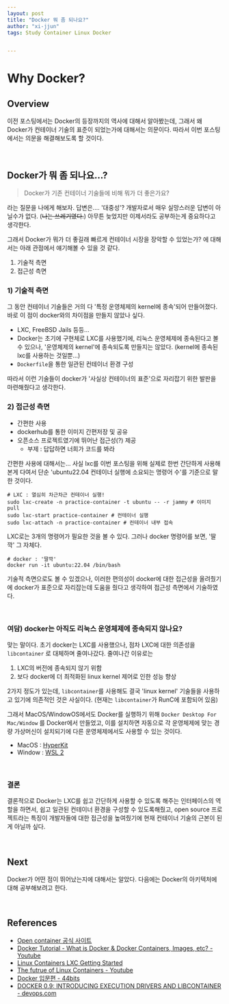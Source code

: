 ```yaml
---
layout: post
title: "Docker 뭐 좀 되나요?"
author: "xi-jjun"
tags: Study Container Linux Docker


---
```


# Why Docker?

## Overview

이전 포스팅에서는 Docker의 등장까지의 역사에 대해서 알아봤는데, 그래서 왜 Docker가 컨테이너 기술의 표준이 되었는가에 대해서는 의문이다. 따라서 이번 포스팅에서는 의문을 해결해보도록 할 것이다.

<br>

## Docker가 뭐 좀 되나요...?

> Docker가 기존 컨테이너 기술들에 비해 뭐가 더 좋은가요?

라는 질문을 나에게 해보자. 답변은.... '대중성'? 개발자로서 매우 실망스러운 답변이 아닐수가 없다. (~~나는 쓰레기였다.~~) 아무튼 늦었지만 이제서라도 공부하는게 중요하다고 생각한다.

그래서 Docker가 뭐가 더 좋길래 빠르게 컨테이너 시장을 장악할 수 있었는가? 에 대해서는 아래 관점에서 얘기해볼 수 있을 것 같다.

1. 기술적 측면
2. 접근성 측면

### 1) 기술적 측면

그 동안 컨테이너 기술들은 거의 다 '특정 운영체제의 kernel에 종속'되어 만들어졌다. 바로 이 점이 docker와의 차이점을 만들지 않았나 싶다.

- LXC, FreeBSD Jails 등등... 
- Docker는 초기에 구현체로 LXC를 사용했기에, 리눅스 운영체제에 종속된다고 볼 수 있으나, '운영체제의 kernel'에 종속되도록 만들지는 않았다. (kernel에 종속된 lxc를 사용하는 것일뿐...)
- `Dockerfile`을 통한 일관된 컨테이너 환경 구성

따라서 이런 기술들이 docker가 '사실상 컨테이너의 표준'으로 자리잡기 위한 발판을 마련해줬다고 생각한다.

### 2) 접근성 측면

- 간편한 사용
- dockerhub를 통한 이미지 간편저장 및 공유
- 오픈소스 프로젝트였기에 뛰어난 접근성(?) 제공
  - 부제 : 답답하면 너희가 코드를 봐라


간편한 사용에 대해서는... 사실 lxc를 이번 포스팅을 위해 실제로 한번 간단하게 사용해본게 다여서 단순 'ubuntu22.04 컨테이너 실행에 소요되는 명령어 수'를 기준으로 말한 것이다.

```shell
# LXC : 열심히 차근차근 컨테이너 실행!
sudo lxc-create -n practice-container -t ubuntu -- -r jammy # 이미지 pull
sudo lxc-start practice-container # 컨테이너 실행
sudo lxc-attach -n practice-container # 컨테이너 내부 접속
```

LXC로는 3개의 명령어가 필요한 것을 볼 수 있다. 그러나 docker 명령어를 보면, '딸깍' 그 자체다.

```shell
# docker : '딸깍'
docker run -it ubuntu:22.04 /bin/bash 
```

기술적 측면으로도 볼 수 있겠으나, 이러한 편의성이 docker에 대한 접근성을 올려줬기에 docker가 표준으로 자리잡는데 도움을 줬다고 생각하여 접근성 측면에서 기술하였다.

<br>

### 여담) docker는 아직도 리눅스 운영체제에 종속되지 않나요?

맞는 말이다. 초기 docker는 LXC를 사용했으나, 점차 LXC에 대한 의존성을 `libcontainer` 로 대체하며 줄여나갔다. 줄여나간 이유로는

1. LXC의 버전에 종속되지 않기 위함
2. 보다 docker에 더 최적화된 linux kernel 제어로 인한 성능 향상

2가지 정도가 있는데, `libcontainer`를 사용해도 결국 'linux kernel' 기술들을 사용하고 있기에 의존적인 것은 사실이다. (현재는 `libcontainer`가 RunC에 포함되어 있음)

그래서 MacOS/WindowOS에서도 Docker를 실행하기 위해 `Docker Desktop For Mac/Window` 를 Docker에서 만들었고, 이를 설치하면 자동으로 각 운영체제에 맞는 경량 가상머신이 설치되기에 다른 운영체제에서도 사용할 수 있는 것이다.

- MacOS : [HyperKit](https://github.com/moby/hyperkit)
- Window : [WSL 2](https://docs.docker.com/desktop/wsl/)

<br>

### 결론

결론적으로 Docker는 LXC를 쉽고 간단하게 사용할 수 있도록 해주는 인터페이스의 역할을 하면서, 쉽고 일관된 컨테이너 환경을 구성할 수 있도록해줬고, open source 프로젝트라는 특징이 개발자들에 대한 접근성을 높여줬기에 현재 컨테이너 기술의 근본이 된게 아닐까 싶다.

<br>

## Next

Docker가 어떤 점이 뛰어났는지에 대해서는 알았다. 다음에는 Docker의 아키텍처에 대해 공부해보려고 한다.

<br>

## References

- [Open container 공식 사이트](https://opencontainers.org/)
- [Docker Tutorial - What is Docker & Docker Containers, Images, etc? - Youtube ](https://www.youtube.com/watch?v=pGYAg7TMmp0&list=PLkA60AVN3hh9Sh-5OENT8RsFHjwtk2Z_l&index=17)
- [Linux Containers LXC Getting Started](https://linuxcontainers.org/lxc/getting-started/)
- [The futrue of Linux Containers - Youtube](https://www.youtube.com/watch?v=wW9CAH9nSLs)
- [Docker 입문편 - 44bits](https://www.44bits.io/ko/post/easy-deploy-with-docker)
- [DOCKER 0.9: INTRODUCING EXECUTION DRIVERS AND LIBCONTAINER - devops.com](https://devops.com/docker-0-9-introducing-execution-drivers-and-libcontainer/)
